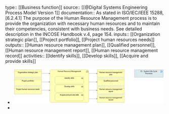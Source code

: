 type:: [[Business function]]
source:: [[@Digital Systems Engineering Process Model Version 1]]
documentation:: As stated in ISO/IEC/IEEE 15288, [6.2.4.1] The purpose of the Human Resource Management process is to provide the organization with necessary human resources and to maintain their competencies, consistent with business needs.  See detailed description in the INCOSE Handbook v.4, page 154.
inputs:: [[Organization strategic plan]], [[Project portfolio]], [[Project human resources needs]]
outputs:: [[Human resource management plan]], [[Qualified personnel]], [[Human resource management report]], [[Human resource management record]]
activities:: [[Identify skills]], [[Develop skills]], [[Acquire and provide skills]]

- ![image.png](../assets/image_1689502335258_0.png)
-